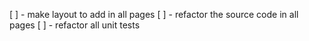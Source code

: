 [ ] - make layout to add in all pages
[ ] - refactor the source code in all pages
[ ] - refactor all unit tests

